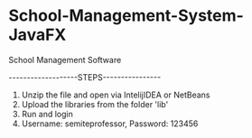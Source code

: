 # School-Management-System-JavaFX
School Management Software

-------------------STEPS----------------
1.  Unzip the file and open via IntelijIDEA or NetBeans
2.  Upload the libraries from the folder 'lib'
3.  Run and login
4.  Username: semiteprofessor, Password: 123456


